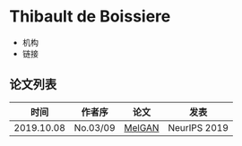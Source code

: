 # Thibault de Boissiere

- 机构
- 链接

## 论文列表

| 时间 | 作者序 | 论文 | 发表 |
|:-:|:-:|---|---|
| 2019.10.08 | No.03/09 | [MelGAN](../Models/TTS3_Vocoder/2019.10.08_MelGAN.md) | NeurIPS 2019 |
